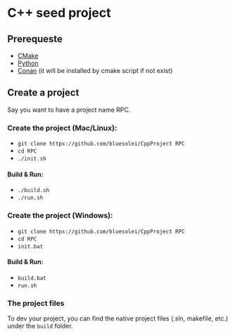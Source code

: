 # C++ seed project

## Prerequeste
+ [CMake](https://cmake.org/download/)
+ [Python](https://www.python.org/downloads/) 
+ [Conan](https://conan.io/downloads.html) (it will be installed by cmake script if not exist)

## Create a project
Say you want to have a project name RPC.
### Create the project (Mac/Linux):

+ `git clone https://github.com/bluesolei/CppProject RPC`
+ `cd RPC`
+ `./init.sh`

#### Build & Run:

+ `./build.sh`
+ `./run.sh`

### Create the project (Windows):

+ `git clone https://github.com/bluesolei/CppProject RPC`
+ `cd RPC`
+ `init.bat`

#### Build & Run:

+ `build.bat`
+ `run.sh`

### The project files
To dev your project, you can find the native project files (.sln, makefile, etc.) under the `build` folder.
